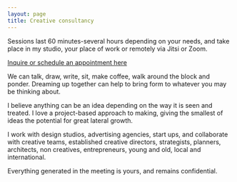 ```yaml
---
layout: page
title: Creative consultancy
---
```


Sessions last 60 minutes-several hours depending on your needs, and take place in my studio, your place of work or remotely via Jitsi or Zoom.

[Inquire or schedule an appointment here](mailto:office@tomhackshaw.com)

We can talk, draw, write, sit, make coffee, walk around the block and ponder. Dreaming up together can help to bring form to whatever you may be thinking about.

I believe anything can be an idea depending on the way it is seen and treated. I love a project-based approach to making, giving the smallest of ideas the potential for great lateral growth.

I work with design studios, advertising agencies, start ups, and collaborate with creative teams, established creative directors, strategists, planners, architects, non creatives, entrepreneurs, young and old, local and international.

Everything generated in the meeting is yours, and remains confidential.